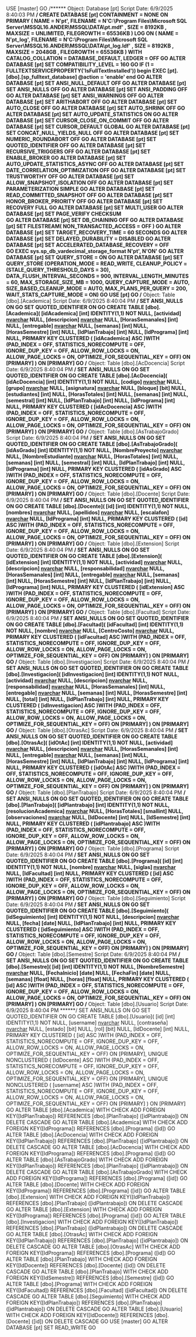 USE [master]
GO
/****** Object:  Database [pt]    Script Date: 6/9/2025 8:40:03 PM ******/
CREATE DATABASE [pt]
 CONTAINMENT = NONE
 ON  PRIMARY 
( NAME = N'pt', FILENAME = N'C:\Program Files\Microsoft SQL Server\MSSQL16.ANDER\MSSQL\DATA\pt.mdf' , SIZE = 8192KB , MAXSIZE = UNLIMITED, FILEGROWTH = 65536KB )
 LOG ON 
( NAME = N'pt_log', FILENAME = N'C:\Program Files\Microsoft SQL Server\MSSQL16.ANDER\MSSQL\DATA\pt_log.ldf' , SIZE = 8192KB , MAXSIZE = 2048GB , FILEGROWTH = 65536KB )
 WITH CATALOG_COLLATION = DATABASE_DEFAULT, LEDGER = OFF
GO
ALTER DATABASE [pt] SET COMPATIBILITY_LEVEL = 160
GO
IF (1 = FULLTEXTSERVICEPROPERTY('IsFullTextInstalled'))
begin
EXEC [pt].[dbo].[sp_fulltext_database] @action = 'enable'
end
GO
ALTER DATABASE [pt] SET ANSI_NULL_DEFAULT OFF 
GO
ALTER DATABASE [pt] SET ANSI_NULLS OFF 
GO
ALTER DATABASE [pt] SET ANSI_PADDING OFF 
GO
ALTER DATABASE [pt] SET ANSI_WARNINGS OFF 
GO
ALTER DATABASE [pt] SET ARITHABORT OFF 
GO
ALTER DATABASE [pt] SET AUTO_CLOSE OFF 
GO
ALTER DATABASE [pt] SET AUTO_SHRINK OFF 
GO
ALTER DATABASE [pt] SET AUTO_UPDATE_STATISTICS ON 
GO
ALTER DATABASE [pt] SET CURSOR_CLOSE_ON_COMMIT OFF 
GO
ALTER DATABASE [pt] SET CURSOR_DEFAULT  GLOBAL 
GO
ALTER DATABASE [pt] SET CONCAT_NULL_YIELDS_NULL OFF 
GO
ALTER DATABASE [pt] SET NUMERIC_ROUNDABORT OFF 
GO
ALTER DATABASE [pt] SET QUOTED_IDENTIFIER OFF 
GO
ALTER DATABASE [pt] SET RECURSIVE_TRIGGERS OFF 
GO
ALTER DATABASE [pt] SET  ENABLE_BROKER 
GO
ALTER DATABASE [pt] SET AUTO_UPDATE_STATISTICS_ASYNC OFF 
GO
ALTER DATABASE [pt] SET DATE_CORRELATION_OPTIMIZATION OFF 
GO
ALTER DATABASE [pt] SET TRUSTWORTHY OFF 
GO
ALTER DATABASE [pt] SET ALLOW_SNAPSHOT_ISOLATION OFF 
GO
ALTER DATABASE [pt] SET PARAMETERIZATION SIMPLE 
GO
ALTER DATABASE [pt] SET READ_COMMITTED_SNAPSHOT OFF 
GO
ALTER DATABASE [pt] SET HONOR_BROKER_PRIORITY OFF 
GO
ALTER DATABASE [pt] SET RECOVERY FULL 
GO
ALTER DATABASE [pt] SET  MULTI_USER 
GO
ALTER DATABASE [pt] SET PAGE_VERIFY CHECKSUM  
GO
ALTER DATABASE [pt] SET DB_CHAINING OFF 
GO
ALTER DATABASE [pt] SET FILESTREAM( NON_TRANSACTED_ACCESS = OFF ) 
GO
ALTER DATABASE [pt] SET TARGET_RECOVERY_TIME = 60 SECONDS 
GO
ALTER DATABASE [pt] SET DELAYED_DURABILITY = DISABLED 
GO
ALTER DATABASE [pt] SET ACCELERATED_DATABASE_RECOVERY = OFF  
GO
EXEC sys.sp_db_vardecimal_storage_format N'pt', N'ON'
GO
ALTER DATABASE [pt] SET QUERY_STORE = ON
GO
ALTER DATABASE [pt] SET QUERY_STORE (OPERATION_MODE = READ_WRITE, CLEANUP_POLICY = (STALE_QUERY_THRESHOLD_DAYS = 30), DATA_FLUSH_INTERVAL_SECONDS = 900, INTERVAL_LENGTH_MINUTES = 60, MAX_STORAGE_SIZE_MB = 1000, QUERY_CAPTURE_MODE = AUTO, SIZE_BASED_CLEANUP_MODE = AUTO, MAX_PLANS_PER_QUERY = 200, WAIT_STATS_CAPTURE_MODE = ON)
GO
USE [pt]
GO
/****** Object:  Table [dbo].[Academica]    Script Date: 6/9/2025 8:40:04 PM ******/
SET ANSI_NULLS ON
GO
SET QUOTED_IDENTIFIER ON
GO
CREATE TABLE [dbo].[Academica](
	[idAcademica] [int] IDENTITY(1,1) NOT NULL,
	[actividad] [nvarchar](255) NULL,
	[descripcion] [nvarchar](255) NULL,
	[HorasSemanales] [int] NULL,
	[entregable] [nvarchar](255) NULL,
	[semanas] [int] NULL,
	[HorasSemestre] [int] NULL,
	[IdPlanTrabajo] [int] NULL,
	[IdPrograma] [int] NULL,
PRIMARY KEY CLUSTERED 
(
	[idAcademica] ASC
)WITH (PAD_INDEX = OFF, STATISTICS_NORECOMPUTE = OFF, IGNORE_DUP_KEY = OFF, ALLOW_ROW_LOCKS = ON, ALLOW_PAGE_LOCKS = ON, OPTIMIZE_FOR_SEQUENTIAL_KEY = OFF) ON [PRIMARY]
) ON [PRIMARY]
GO
/****** Object:  Table [dbo].[AcDocencia]    Script Date: 6/9/2025 8:40:04 PM ******/
SET ANSI_NULLS ON
GO
SET QUOTED_IDENTIFIER ON
GO
CREATE TABLE [dbo].[AcDocencia](
	[idAcDocencia] [int] IDENTITY(1,1) NOT NULL,
	[codigo] [nvarchar](50) NULL,
	[grupo] [nvarchar](50) NULL,
	[asignatura] [nvarchar](255) NULL,
	[bloque] [bit] NULL,
	[estudiantes] [int] NULL,
	[HorasTotales] [int] NULL,
	[semanas] [int] NULL,
	[semestral] [int] NULL,
	[IdPlanTrabajo] [int] NULL,
	[IdPrograma] [int] NULL,
PRIMARY KEY CLUSTERED 
(
	[idAcDocencia] ASC
)WITH (PAD_INDEX = OFF, STATISTICS_NORECOMPUTE = OFF, IGNORE_DUP_KEY = OFF, ALLOW_ROW_LOCKS = ON, ALLOW_PAGE_LOCKS = ON, OPTIMIZE_FOR_SEQUENTIAL_KEY = OFF) ON [PRIMARY]
) ON [PRIMARY]
GO
/****** Object:  Table [dbo].[AsTrabajoGrado]    Script Date: 6/9/2025 8:40:04 PM ******/
SET ANSI_NULLS ON
GO
SET QUOTED_IDENTIFIER ON
GO
CREATE TABLE [dbo].[AsTrabajoGrado](
	[idAsGrado] [int] IDENTITY(1,1) NOT NULL,
	[NombreProyecto] [nvarchar](255) NULL,
	[NombreEstudiante] [nvarchar](255) NULL,
	[HorasTotales] [int] NULL,
	[semanas] [int] NULL,
	[semestral] [int] NULL,
	[IdPlanTrabajo] [int] NULL,
	[IdPrograma] [int] NULL,
PRIMARY KEY CLUSTERED 
(
	[idAsGrado] ASC
)WITH (PAD_INDEX = OFF, STATISTICS_NORECOMPUTE = OFF, IGNORE_DUP_KEY = OFF, ALLOW_ROW_LOCKS = ON, ALLOW_PAGE_LOCKS = ON, OPTIMIZE_FOR_SEQUENTIAL_KEY = OFF) ON [PRIMARY]
) ON [PRIMARY]
GO
/****** Object:  Table [dbo].[Docente]    Script Date: 6/9/2025 8:40:04 PM ******/
SET ANSI_NULLS ON
GO
SET QUOTED_IDENTIFIER ON
GO
CREATE TABLE [dbo].[Docente](
	[id] [int] IDENTITY(1,1) NOT NULL,
	[nombres] [nvarchar](255) NULL,
	[apellidos] [nvarchar](255) NULL,
	[escalafon] [nvarchar](255) NULL,
	[IdPrograma] [int] NULL,
PRIMARY KEY CLUSTERED 
(
	[id] ASC
)WITH (PAD_INDEX = OFF, STATISTICS_NORECOMPUTE = OFF, IGNORE_DUP_KEY = OFF, ALLOW_ROW_LOCKS = ON, ALLOW_PAGE_LOCKS = ON, OPTIMIZE_FOR_SEQUENTIAL_KEY = OFF) ON [PRIMARY]
) ON [PRIMARY]
GO
/****** Object:  Table [dbo].[Extension]    Script Date: 6/9/2025 8:40:04 PM ******/
SET ANSI_NULLS ON
GO
SET QUOTED_IDENTIFIER ON
GO
CREATE TABLE [dbo].[Extension](
	[idExtension] [int] IDENTITY(1,1) NOT NULL,
	[actividad] [nvarchar](255) NULL,
	[descripcion] [nvarchar](255) NULL,
	[responsabilidad] [nvarchar](255) NULL,
	[HorasSemanales] [int] NULL,
	[entregable] [nvarchar](255) NULL,
	[semanas] [int] NULL,
	[HorasSemestre] [int] NULL,
	[IdPlanTrabajo] [int] NULL,
	[IdPrograma] [int] NULL,
PRIMARY KEY CLUSTERED 
(
	[idExtension] ASC
)WITH (PAD_INDEX = OFF, STATISTICS_NORECOMPUTE = OFF, IGNORE_DUP_KEY = OFF, ALLOW_ROW_LOCKS = ON, ALLOW_PAGE_LOCKS = ON, OPTIMIZE_FOR_SEQUENTIAL_KEY = OFF) ON [PRIMARY]
) ON [PRIMARY]
GO
/****** Object:  Table [dbo].[Facultad]    Script Date: 6/9/2025 8:40:04 PM ******/
SET ANSI_NULLS ON
GO
SET QUOTED_IDENTIFIER ON
GO
CREATE TABLE [dbo].[Facultad](
	[idFacultad] [int] IDENTITY(1,1) NOT NULL,
	[nombre] [nvarchar](255) NULL,
	[CentroCosto] [nvarchar](255) NULL,
PRIMARY KEY CLUSTERED 
(
	[idFacultad] ASC
)WITH (PAD_INDEX = OFF, STATISTICS_NORECOMPUTE = OFF, IGNORE_DUP_KEY = OFF, ALLOW_ROW_LOCKS = ON, ALLOW_PAGE_LOCKS = ON, OPTIMIZE_FOR_SEQUENTIAL_KEY = OFF) ON [PRIMARY]
) ON [PRIMARY]
GO
/****** Object:  Table [dbo].[Investigacion]    Script Date: 6/9/2025 8:40:04 PM ******/
SET ANSI_NULLS ON
GO
SET QUOTED_IDENTIFIER ON
GO
CREATE TABLE [dbo].[Investigacion](
	[idInvestigacion] [int] IDENTITY(1,1) NOT NULL,
	[actividad] [nvarchar](255) NULL,
	[descripcion] [nvarchar](255) NULL,
	[responsabilidad] [nvarchar](255) NULL,
	[HorasSemanales] [int] NULL,
	[entregable] [nvarchar](255) NULL,
	[semanas] [int] NULL,
	[HorasSemestre] [int] NULL,
	[total] [int] NULL,
	[IdPlanTrabajo] [int] NULL,
PRIMARY KEY CLUSTERED 
(
	[idInvestigacion] ASC
)WITH (PAD_INDEX = OFF, STATISTICS_NORECOMPUTE = OFF, IGNORE_DUP_KEY = OFF, ALLOW_ROW_LOCKS = ON, ALLOW_PAGE_LOCKS = ON, OPTIMIZE_FOR_SEQUENTIAL_KEY = OFF) ON [PRIMARY]
) ON [PRIMARY]
GO
/****** Object:  Table [dbo].[OtrasAc]    Script Date: 6/9/2025 8:40:04 PM ******/
SET ANSI_NULLS ON
GO
SET QUOTED_IDENTIFIER ON
GO
CREATE TABLE [dbo].[OtrasAc](
	[idOtAc] [int] IDENTITY(1,1) NOT NULL,
	[actividad] [nvarchar](255) NULL,
	[descripcion] [nvarchar](255) NULL,
	[HorasSemanales] [int] NULL,
	[entregable] [nvarchar](255) NULL,
	[semanas] [int] NULL,
	[HorasSemestre] [int] NULL,
	[IdPlanTrabajo] [int] NULL,
	[IdPrograma] [int] NULL,
PRIMARY KEY CLUSTERED 
(
	[idOtAc] ASC
)WITH (PAD_INDEX = OFF, STATISTICS_NORECOMPUTE = OFF, IGNORE_DUP_KEY = OFF, ALLOW_ROW_LOCKS = ON, ALLOW_PAGE_LOCKS = ON, OPTIMIZE_FOR_SEQUENTIAL_KEY = OFF) ON [PRIMARY]
) ON [PRIMARY]
GO
/****** Object:  Table [dbo].[PlanTrabajo]    Script Date: 6/9/2025 8:40:04 PM ******/
SET ANSI_NULLS ON
GO
SET QUOTED_IDENTIFIER ON
GO
CREATE TABLE [dbo].[PlanTrabajo](
	[idPlantrabajo] [int] IDENTITY(1,1) NOT NULL,
	[resolucionAcademica] [nvarchar](255) NULL,
	[HorasTotales] [smallint] NULL,
	[observaciones] [nvarchar](255) NULL,
	[IdDocente] [int] NULL,
	[IdSemestre] [int] NULL,
PRIMARY KEY CLUSTERED 
(
	[idPlantrabajo] ASC
)WITH (PAD_INDEX = OFF, STATISTICS_NORECOMPUTE = OFF, IGNORE_DUP_KEY = OFF, ALLOW_ROW_LOCKS = ON, ALLOW_PAGE_LOCKS = ON, OPTIMIZE_FOR_SEQUENTIAL_KEY = OFF) ON [PRIMARY]
) ON [PRIMARY]
GO
/****** Object:  Table [dbo].[Programa]    Script Date: 6/9/2025 8:40:04 PM ******/
SET ANSI_NULLS ON
GO
SET QUOTED_IDENTIFIER ON
GO
CREATE TABLE [dbo].[Programa](
	[id] [int] IDENTITY(1,1) NOT NULL,
	[nombre] [nvarchar](255) NULL,
	[siglas] [nvarchar](50) NULL,
	[IdFacultad] [int] NULL,
PRIMARY KEY CLUSTERED 
(
	[id] ASC
)WITH (PAD_INDEX = OFF, STATISTICS_NORECOMPUTE = OFF, IGNORE_DUP_KEY = OFF, ALLOW_ROW_LOCKS = ON, ALLOW_PAGE_LOCKS = ON, OPTIMIZE_FOR_SEQUENTIAL_KEY = OFF) ON [PRIMARY]
) ON [PRIMARY]
GO
/****** Object:  Table [dbo].[Seguimiento]    Script Date: 6/9/2025 8:40:04 PM ******/
SET ANSI_NULLS ON
GO
SET QUOTED_IDENTIFIER ON
GO
CREATE TABLE [dbo].[Seguimiento](
	[idSeguimiento] [int] IDENTITY(1,1) NOT NULL,
	[descripcion] [nvarchar](255) NULL,
	[fecha] [date] NULL,
	[IdPlanTrabajo] [int] NULL,
PRIMARY KEY CLUSTERED 
(
	[idSeguimiento] ASC
)WITH (PAD_INDEX = OFF, STATISTICS_NORECOMPUTE = OFF, IGNORE_DUP_KEY = OFF, ALLOW_ROW_LOCKS = ON, ALLOW_PAGE_LOCKS = ON, OPTIMIZE_FOR_SEQUENTIAL_KEY = OFF) ON [PRIMARY]
) ON [PRIMARY]
GO
/****** Object:  Table [dbo].[Semestre]    Script Date: 6/9/2025 8:40:04 PM ******/
SET ANSI_NULLS ON
GO
SET QUOTED_IDENTIFIER ON
GO
CREATE TABLE [dbo].[Semestre](
	[id] [int] IDENTITY(1,1) NOT NULL,
	[NombreSemestre] [nvarchar](50) NULL,
	[FechaInicio] [date] NULL,
	[FechaFin] [date] NULL,
	[semanas] [float] NULL,
	[horas] [float] NULL,
PRIMARY KEY CLUSTERED 
(
	[id] ASC
)WITH (PAD_INDEX = OFF, STATISTICS_NORECOMPUTE = OFF, IGNORE_DUP_KEY = OFF, ALLOW_ROW_LOCKS = ON, ALLOW_PAGE_LOCKS = ON, OPTIMIZE_FOR_SEQUENTIAL_KEY = OFF) ON [PRIMARY]
) ON [PRIMARY]
GO
/****** Object:  Table [dbo].[Usuario]    Script Date: 6/9/2025 8:40:04 PM ******/
SET ANSI_NULLS ON
GO
SET QUOTED_IDENTIFIER ON
GO
CREATE TABLE [dbo].[Usuario](
	[id] [int] IDENTITY(1,1) NOT NULL,
	[username] [nvarchar](255) NULL,
	[contraseña] [nvarchar](255) NULL,
	[estado] [bit] NULL,
	[rol] [bit] NULL,
	[IdDocente] [int] NULL,
PRIMARY KEY CLUSTERED 
(
	[id] ASC
)WITH (PAD_INDEX = OFF, STATISTICS_NORECOMPUTE = OFF, IGNORE_DUP_KEY = OFF, ALLOW_ROW_LOCKS = ON, ALLOW_PAGE_LOCKS = ON, OPTIMIZE_FOR_SEQUENTIAL_KEY = OFF) ON [PRIMARY],
UNIQUE NONCLUSTERED 
(
	[IdDocente] ASC
)WITH (PAD_INDEX = OFF, STATISTICS_NORECOMPUTE = OFF, IGNORE_DUP_KEY = OFF, ALLOW_ROW_LOCKS = ON, ALLOW_PAGE_LOCKS = ON, OPTIMIZE_FOR_SEQUENTIAL_KEY = OFF) ON [PRIMARY],
UNIQUE NONCLUSTERED 
(
	[username] ASC
)WITH (PAD_INDEX = OFF, STATISTICS_NORECOMPUTE = OFF, IGNORE_DUP_KEY = OFF, ALLOW_ROW_LOCKS = ON, ALLOW_PAGE_LOCKS = ON, OPTIMIZE_FOR_SEQUENTIAL_KEY = OFF) ON [PRIMARY]
) ON [PRIMARY]
GO
ALTER TABLE [dbo].[Academica]  WITH CHECK ADD FOREIGN KEY([IdPlanTrabajo])
REFERENCES [dbo].[PlanTrabajo] ([idPlantrabajo])
ON DELETE CASCADE
GO
ALTER TABLE [dbo].[Academica]  WITH CHECK ADD FOREIGN KEY([IdPrograma])
REFERENCES [dbo].[Programa] ([id])
GO
ALTER TABLE [dbo].[AcDocencia]  WITH CHECK ADD FOREIGN KEY([IdPlanTrabajo])
REFERENCES [dbo].[PlanTrabajo] ([idPlantrabajo])
ON DELETE CASCADE
GO
ALTER TABLE [dbo].[AcDocencia]  WITH CHECK ADD FOREIGN KEY([IdPrograma])
REFERENCES [dbo].[Programa] ([id])
GO
ALTER TABLE [dbo].[AsTrabajoGrado]  WITH CHECK ADD FOREIGN KEY([IdPlanTrabajo])
REFERENCES [dbo].[PlanTrabajo] ([idPlantrabajo])
ON DELETE CASCADE
GO
ALTER TABLE [dbo].[AsTrabajoGrado]  WITH CHECK ADD FOREIGN KEY([IdPrograma])
REFERENCES [dbo].[Programa] ([id])
GO
ALTER TABLE [dbo].[Docente]  WITH CHECK ADD FOREIGN KEY([IdPrograma])
REFERENCES [dbo].[Programa] ([id])
GO
ALTER TABLE [dbo].[Extension]  WITH CHECK ADD FOREIGN KEY([IdPlanTrabajo])
REFERENCES [dbo].[PlanTrabajo] ([idPlantrabajo])
ON DELETE CASCADE
GO
ALTER TABLE [dbo].[Extension]  WITH CHECK ADD FOREIGN KEY([IdPrograma])
REFERENCES [dbo].[Programa] ([id])
GO
ALTER TABLE [dbo].[Investigacion]  WITH CHECK ADD FOREIGN KEY([IdPlanTrabajo])
REFERENCES [dbo].[PlanTrabajo] ([idPlantrabajo])
ON DELETE CASCADE
GO
ALTER TABLE [dbo].[OtrasAc]  WITH CHECK ADD FOREIGN KEY([IdPlanTrabajo])
REFERENCES [dbo].[PlanTrabajo] ([idPlantrabajo])
ON DELETE CASCADE
GO
ALTER TABLE [dbo].[OtrasAc]  WITH CHECK ADD FOREIGN KEY([IdPrograma])
REFERENCES [dbo].[Programa] ([id])
GO
ALTER TABLE [dbo].[PlanTrabajo]  WITH CHECK ADD FOREIGN KEY([IdDocente])
REFERENCES [dbo].[Docente] ([id])
ON DELETE CASCADE
GO
ALTER TABLE [dbo].[PlanTrabajo]  WITH CHECK ADD FOREIGN KEY([IdSemestre])
REFERENCES [dbo].[Semestre] ([id])
GO
ALTER TABLE [dbo].[Programa]  WITH CHECK ADD FOREIGN KEY([IdFacultad])
REFERENCES [dbo].[Facultad] ([idFacultad])
ON DELETE CASCADE
GO
ALTER TABLE [dbo].[Seguimiento]  WITH CHECK ADD FOREIGN KEY([IdPlanTrabajo])
REFERENCES [dbo].[PlanTrabajo] ([idPlantrabajo])
ON DELETE CASCADE
GO
ALTER TABLE [dbo].[Usuario]  WITH CHECK ADD FOREIGN KEY([IdDocente])
REFERENCES [dbo].[Docente] ([id])
ON DELETE CASCADE
GO
USE [master]
GO
ALTER DATABASE [pt] SET  READ_WRITE 
GO
